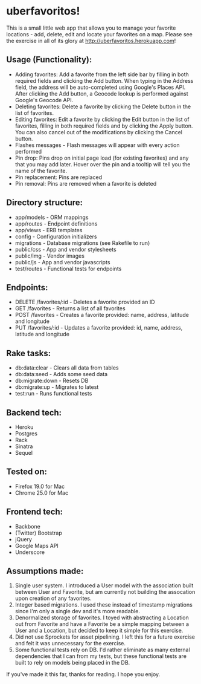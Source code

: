 uberfavoritos!
====

This is a small little web app that allows you to manage your favorite locations - add, delete, edit and locate your favorites on a map. Please see the exercise in all of its glory at http://uberfavoritos.herokuapp.com!

Usage (Functionality):
----
* Adding favorites: Add a favorite from the left side bar by filling in both required fields and clicking the Add button. When typing in the Address field, the address will be auto-completed using Google's Places API. After clicking the Add button, a Geocode lookup is performed against Google's Geocode API.
* Deleting favorites: Delete a favorite by clicking the Delete button in the list of favorites.
* Editing favorites: Edit a favorite by clicking the Edit button in the list of favorites, filling in both required fields and by clicking the Apply button. You can also cancel out of the modifications by clicking the Cancel button.
* Flashes messages - Flash messages will appear with every action performed
* Pin drop: Pins drop on initial page load (for existing favorites) and any that you may add later. Hover over the pin and a tooltip will tell you the name of the favorite.
* Pin replacement: Pins are replaced
* Pin removal:  Pins are removed when a favorite is deleted

Directory structure:
----
* app/models - ORM mappings
* app/routes - Endpoint definitions
* app/views - ERB templates
* config - Configuration initializers
* migrations - Database migrations (see Rakefile to run)
* public/css - App and vendor stylesheets
* public/img - Vendor images
* public/js - App and vendor javascripts
* test/routes - Functional tests for endpoints

Endpoints:
----
* DELETE /favorites/:id - Deletes a favorite provided an ID
* GET /favorites - Returns a list of all favorites
* POST /favorites - Creates a favorite provided: name, address, latitude and longitude
* PUT /favorites/:id - Updates a favorite provided: id, name, address, latitude and longitude

Rake tasks:
----
* db:data:clear - Clears all data from tables
* db:data:seed - Adds some seed data
* db:migrate:down - Resets DB
* db:migrate:up - Migrates to latest
* test:run - Runs functional tests

Backend tech:
----
* Heroku
* Postgres
* Rack
* Sinatra
* Sequel

Tested on:
----
* Firefox 19.0 for Mac
* Chrome 25.0 for Mac

Frontend tech:
----
* Backbone
* (Twitter) Bootstrap
* jQuery
* Google Maps API
* Underscore

Assumptions made:
----
1. Single user system. I introduced a User model with the association built between User and Favorite, but am currently not building the assocation upon creation of any favorites.
2. Integer based migrations. I used these instead of timestamp migrations since I'm only a single dev and it's more readable.
3. Denormalized storage of favorites. I toyed with abstracting a Location out from Favorite and have a Favorite be a simple mapping between a User and a Location, but decided to keep it simple for this exercise.
4. Did not use Sprockets for asset pipelining. I left this for a future exercise and felt it was unnecessary for the exercise.
5. Some functional tests rely on DB. I'd rather eliminate as many external dependencies that I can from my tests, but these functional tests are built to rely on models being placed in the DB.

If you've made it this far, thanks for reading. I hope you enjoy.
